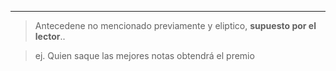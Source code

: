 ___

> Antecedene no mencionado previamente y eliptico, **supuesto por el lector**..

> ej.
> Quien saque las mejores notas obtendrá el premio